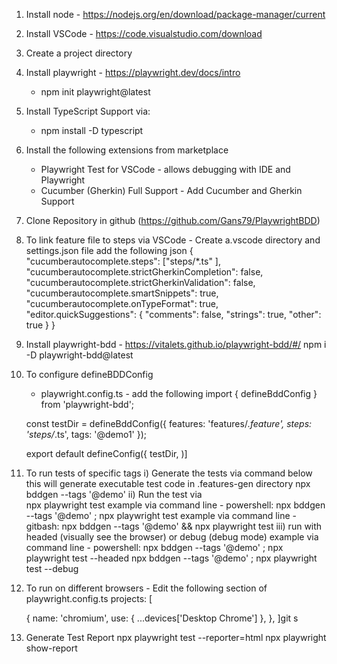 1) Install node - https://nodejs.org/en/download/package-manager/current
2) Install VSCode - https://code.visualstudio.com/download
3) Create a project directory
4) Install playwright - https://playwright.dev/docs/intro
    - npm init playwright@latest
5) Install TypeScript Support via:
    - npm install -D typescript
6) Install the following extensions from marketplace
    - Playwright Test for VSCode - allows debugging with IDE and Playwright
    - Cucumber (Gherkin) Full Support - Add Cucumber and Gherkin Support
7) Clone Repository in github (https://github.com/Gans79/PlaywrightBDD)     
8) To link feature file to steps via VSCode - 
    Create a.vscode directory and settings.json file
    add the following json
    {
    "cucumberautocomplete.steps": ["steps/*.ts"  ],
    "cucumberautocomplete.strictGherkinCompletion": false,
    "cucumberautocomplete.strictGherkinValidation": false,
    "cucumberautocomplete.smartSnippets": true,
    "cucumberautocomplete.onTypeFormat": true,
    "editor.quickSuggestions": {
      "comments": false,
      "strings": true,
      "other": true
    }
  }    
9) Install playwright-bdd - https://vitalets.github.io/playwright-bdd/#/
    npm i -D playwright-bdd@latest
10) To configure defineBDDConfig 
    - playwright.config.ts - add the following
    import { defineBddConfig } from 'playwright-bdd';

    const testDir = defineBddConfig({
    features: 'features/*.feature',
    steps: 'steps/*.ts',
    tags: '@demo1'
    });

    export default defineConfig({
    testDir,
  )]
11) To run tests of specific tags
    i) Generate the tests via command below this will generate executable test code in .features-gen directory
        npx bddgen --tags '@demo'
    ii) Run the test via  
        npx playwright test
    example via command line - powershell: 
        npx bddgen --tags '@demo' ; npx playwright test
    example via command line - gitbash: 
        npx bddgen --tags '@demo' && npx playwright test
    iii) run with headed (visually see the browser) or debug (debug mode)
    example via command line - powershell: 
        npx bddgen --tags '@demo' ; npx playwright test --headed
        npx bddgen --tags '@demo' ; npx playwright test --debug
12) To run on different browsers - Edit the following section of playwright.config.ts
 projects: [

    {
      name: 'chromium',
      use: { ...devices['Desktop Chrome'] },
    },
 ]git s
 13) Generate Test Report
     npx playwright test --reporter=html npx playwright show-report

